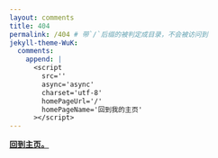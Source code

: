 ```yaml
---
layout: comments
title: 404
permalink: /404 # 带`/`后缀的被判定成目录，不会被访问到
jekyll-theme-WuK:
  comments:
    append: |
      <script
        src=''
        async='async'
        charset='utf-8'
        homePageUrl='/'
        homePageName='回到我的主页'
      ></script>
---
```


**[回到主页。](akutazehy.github.io)**

<!--
https://qzonestyle.gtimg.cn/qzone/hybrid/app/404/search_children.js-->